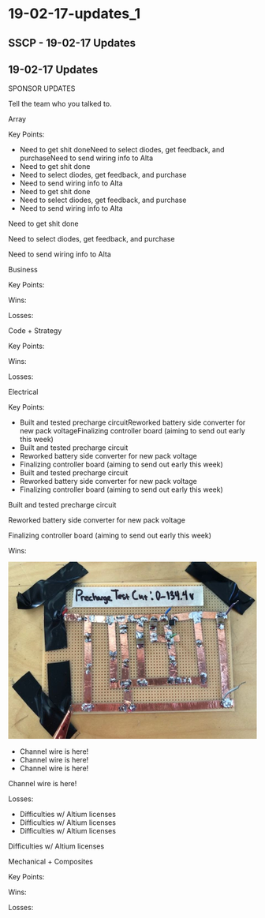 # 19-02-17-updates\_1

## SSCP - 19-02-17 Updates

## 19-02-17 Updates

SPONSOR UPDATES

Tell the team who you talked to.

Array

Key Points:

* Need to get shit doneNeed to select diodes, get feedback, and purchaseNeed to send wiring info to Alta
* Need to get shit done
* Need to select diodes, get feedback, and purchase
* Need to send wiring info to Alta
* Need to get shit done
* Need to select diodes, get feedback, and purchase
* Need to send wiring info to Alta

Need to get shit done

Need to select diodes, get feedback, and purchase

Need to send wiring info to Alta

Business

Key Points:

Wins:

Losses:

Code + Strategy

Key Points:

Wins:

Losses:

Electrical

Key Points:

* Built and tested precharge circuitReworked battery side converter for new pack voltageFinalizing controller board (aiming to send out early this week)
* Built and tested precharge circuit
* Reworked battery side converter for new pack voltage
* Finalizing controller board (aiming to send out early this week)
* Built and tested precharge circuit
* Reworked battery side converter for new pack voltage
* Finalizing controller board (aiming to send out early this week)

Built and tested precharge circuit

Reworked battery side converter for new pack voltage

Finalizing controller board (aiming to send out early this week)

Wins:

![](../../../../assets/image_82691f2d7d.jpg)

* Channel wire is here!&#x20;
* Channel wire is here!&#x20;
* Channel wire is here!&#x20;

Channel wire is here!&#x20;

Losses:

* Difficulties w/ Altium licenses
* Difficulties w/ Altium licenses
* Difficulties w/ Altium licenses

Difficulties w/ Altium licenses

Mechanical + Composites

Key Points:

Wins:

Losses:
